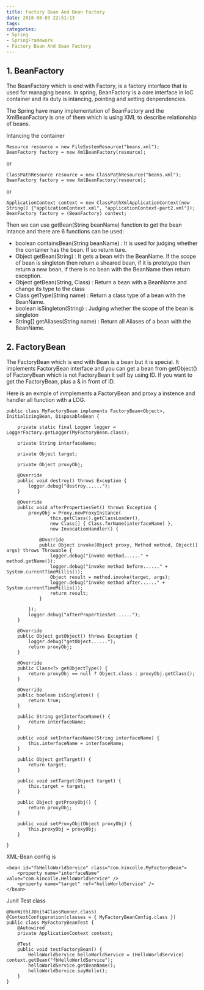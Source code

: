 ```yaml
---
title: Factory Bean And Bean Factory
date: 2018-08-03 22:51:13
tags:
categories:
- Spring
- SpringFramework
- Factory Bean And Bean Factory
---
```

## 1. BeanFactory
The BeanFactory which is end with Factory, is a factory interface that is used for managing beans. In spring, BeanFactory is a core interface in IoC container and its duty is intancing, pointing and setting denpendencies. 

The Spring have many implementation of BeanFactory and the XmlBeanFactory is one of them which is using XML to describe relationship of beans.

Intancing the container

	Resource resource = new FileSystemResource("beans.xml");
	BeanFactory factory = new XmlBeanFactory(resource);

or

	ClassPathResource resource = new ClassPathResource("beans.xml");
	BeanFactory factory = new XmlBeanFactory(resource);

or

	ApplicationContext context = new ClassPathXmlApplicationContext(new String[] {"applicationContext.xml", "applicationContext-part2.xml"});
	BeanFactory factory = (BeanFactory) context;

Then we can use getBean(String beanName) function to get the bean intance and there are 6 functions can be used:

- boolean containsBean(String beanName) : It is used for judging whether the container has the bean. If so return ture.
- Object getBean(String) : It gets a bean with the BeanName. If the scope of bean is singleton then return a sheared bean, if it is prototype then return a new bean, if there is no bean with the BeanName then return exception.
- Object getBean(String, Class) : Return a bean with a BeanName and change its type to the class
- Class getType(String name) : Return a class type of a bean with the BeanName.
- boolean isSingleton(String) : Judging whether the scope of the bean is singleton
- String[] getAliases(String name) : Return all Aliases of a bean with the BeanName.

## 2. FactoryBean
The FactoryBean which is end with Bean is a bean but it is special. It implements FactoryBean<T> interface and you can get a bean from getObject() of FactoryBean which is not FactoryBean it self by using ID. If you want to get the FactoryBean, plus a & in front of ID.

Here is an exmple of inmplements a FactoryBean and proxy a instence and handler all function with a LOG.

	
	public class MyFactoryBean implements FactoryBean<Object>, InitializingBean, DisposableBean {
	
	    private static final Logger logger = LoggerFactory.getLogger(MyFactoryBean.class);
	    
	    private String interfaceName;
	    
	    private Object target;
	    
	    private Object proxyObj;
	    
	    @Override
	    public void destroy() throws Exception {
	        logger.debug("destroy......");
	    }
	
	    @Override
	    public void afterPropertiesSet() throws Exception {
	        proxyObj = Proxy.newProxyInstance(
	                this.getClass().getClassLoader(), 
	                new Class[] { Class.forName(interfaceName) }, 
	                new InvocationHandler() {
	                    
	            @Override
	            public Object invoke(Object proxy, Method method, Object[] args) throws Throwable {
	                logger.debug("invoke method......" + method.getName());
	                logger.debug("invoke method before......" + System.currentTimeMillis());
	                Object result = method.invoke(target, args);
	                logger.debug("invoke method after......" + System.currentTimeMillis());
	                return result;
	            }
	            
	        });
	        logger.debug("afterPropertiesSet......");
	    }
	
	    @Override
	    public Object getObject() throws Exception {
	        logger.debug("getObject......");
	        return proxyObj;
	    }
	
	    @Override
	    public Class<?> getObjectType() {
	        return proxyObj == null ? Object.class : proxyObj.getClass();
	    }
	
	    @Override
	    public boolean isSingleton() {
	        return true;
	    }
	
	    public String getInterfaceName() {
	        return interfaceName;
	    }
	
	    public void setInterfaceName(String interfaceName) {
	        this.interfaceName = interfaceName;
	    }
	
	    public Object getTarget() {
	        return target;
	    }
	
	    public void setTarget(Object target) {
	        this.target = target;
	    }
	
	    public Object getProxyObj() {
	        return proxyObj;
	    }
	
	    public void setProxyObj(Object proxyObj) {
	        this.proxyObj = proxyObj;
	    }
	
	}
	
XML-Bean config is

	<bean id="fbHelloWorldService" class="com.kincolle.MyFactoryBean">
	    <property name="interfaceName" value="com.kincolle.HelloWorldService" />
	    <property name="target" ref="helloWorldService" />
	</bean>

Junit Test class

	@RunWith(JUnit4ClassRunner.class)
	@ContextConfiguration(classes = { MyFactoryBeanConfig.class })
	public class MyFactoryBeanTest {
	    @Autowired
	    private ApplicationContext context;
	    
	    @Test
	    public void testFactoryBean() {
	        HelloWorldService helloWorldService = (HelloWorldService) context.getBean("fbHelloWorldService");
	        helloWorldService.getBeanName();
	        helloWorldService.sayHello();
	    }
	}


